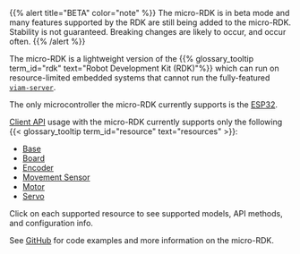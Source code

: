 {{% alert title="BETA" color="note" %}}
The micro-RDK is in beta mode and many features supported by the RDK are still being added to the micro-RDK.
Stability is not guaranteed.
Breaking changes are likely to occur, and occur often.
{{% /alert %}}

The micro-RDK is a lightweight version of the {{% glossary_tooltip term_id="rdk" text="Robot Development Kit (RDK)"%}} which can run on resource-limited embedded systems that cannot run the fully-featured [`viam-server`](/platform/get-started/viam/).

The only microcontroller the micro-RDK currently supports is the [ESP32](https://www.espressif.com/en/products/socs/esp32).

[Client API](/platform/build/program/apis/) usage with the micro-RDK currently supports only the following {{< glossary_tooltip term_id="resource" text="resources" >}}:

- [Base](/platform/build/micro-rdk/base/)
- [Board](/platform/build/micro-rdk/board/)
- [Encoder](/platform/build/micro-rdk/encoder/)
- [Movement Sensor](/platform/build/micro-rdk/movement-sensor/)
- [Motor](/platform/build/micro-rdk/motor/)
- [Servo](/platform/build/micro-rdk/servo/)

Click on each supported resource to see supported models, API methods, and configuration info.

See [GitHub](https://github.com/viamrobotics/micro-rdk) for code examples and more information on the micro-RDK.
